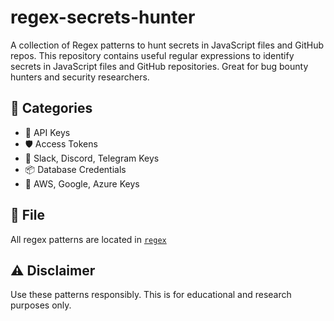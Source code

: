 # regex-secrets-hunter
A collection of Regex patterns to hunt secrets in JavaScript files and GitHub repos.
This repository contains useful regular expressions to identify secrets in JavaScript files and GitHub repositories. Great for bug bounty hunters and security researchers.

## 📌 Categories

- 🔑 API Keys
- 🛡️ Access Tokens
- 💬 Slack, Discord, Telegram Keys
- 📦 Database Credentials
- 📁 AWS, Google, Azure Keys

## 📄 File

All regex patterns are located in [`regex`](./regex)


## ⚠️ Disclaimer

Use these patterns responsibly. This is for educational and research purposes only.
